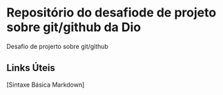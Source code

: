# Repositório do desafiode de projeto  sobre git/github da Dio
Desafio de projerto sobre git/github

## Links Úteis
[Sintaxe Básica Markdown]
